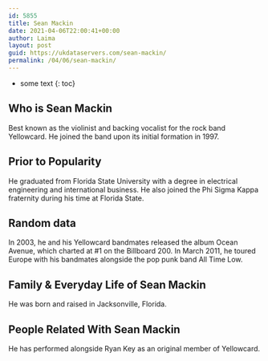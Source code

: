 ```yaml
---
id: 5855
title: Sean Mackin
date: 2021-04-06T22:00:41+00:00
author: Laima
layout: post
guid: https://ukdataservers.com/sean-mackin/
permalink: /04/06/sean-mackin/
---
```


* some text
{: toc}


## Who is Sean Mackin
                  
                  
                  
Best known as the violinist and backing vocalist for the rock band Yellowcard. He joined the band upon its initial formation in 1997.
                  
              
            
              
            
                
                
                
## Prior to Popularity
                  
                  
                  
He graduated from Florida State University with a degree in electrical engineering and international business. He also joined the Phi Sigma Kappa fraternity during his time at Florida State.
                  
              
            
              
            
                
                
                
## Random data
                  
                  
                  
In 2003, he and his Yellowcard bandmates released the album Ocean Avenue, which charted at #1 on the Billboard 200. In March 2011, he toured Europe with his bandmates alongside the pop punk band All Time Low.
                  
              
            
              
            
                
                
                
## Family & Everyday Life of Sean Mackin
                  
                  
                  
He was born and raised in Jacksonville, Florida.
                  
              
            
              
            
                
                
                
## People Related With Sean Mackin
                  
                  
                  
He has performed alongside Ryan Key as an original member of Yellowcard.
                  
              
            
              
            
                
              
            
              
              
            
            
              
            
          
          
          